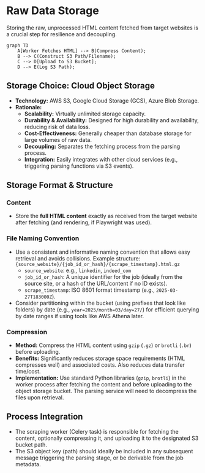 # Raw Data Storage

Storing the raw, unprocessed HTML content fetched from target websites is a crucial step for resilience and decoupling.

```mermaid
graph TD
    A[Worker Fetches HTML] --> B(Compress Content);
    B --> C(Construct S3 Path/Filename);
    C --> D[Upload to S3 Bucket];
    D --> E(Log S3 Path);
```

## Storage Choice: Cloud Object Storage

*   **Technology:** AWS S3, Google Cloud Storage (GCS), Azure Blob Storage.
*   **Rationale:**
    *   **Scalability:** Virtually unlimited storage capacity.
    *   **Durability & Availability:** Designed for high durability and availability, reducing risk of data loss.
    *   **Cost-Effectiveness:** Generally cheaper than database storage for large volumes of raw data.
    *   **Decoupling:** Separates the fetching process from the parsing process.
    *   **Integration:** Easily integrates with other cloud services (e.g., triggering parsing functions via S3 events).

## Storage Format & Structure

### Content

*   Store the **full HTML content** exactly as received from the target website after fetching (and rendering, if Playwright was used).

### File Naming Convention

*   Use a consistent and informative naming convention that allows easy retrieval and avoids collisions. Example structure:
    `{source_website}/{job_id_or_hash}/{scrape_timestamp}.html.gz`
    *   `source_website`: e.g., `linkedin`, `indeed_com`
    *   `job_id_or_hash`: A unique identifier for the job (ideally from the source site, or a hash of the URL/content if no ID exists).
    *   `scrape_timestamp`: ISO 8601 format timestamp (e.g., `2025-03-27T183000Z`).
*   Consider partitioning within the bucket (using prefixes that look like folders) by date (e.g., `year=2025/month=03/day=27/`) for efficient querying by date ranges if using tools like AWS Athena later.

### Compression

*   **Method:** Compress the HTML content using `gzip` (`.gz`) or `brotli` (`.br`) before uploading.
*   **Benefits:** Significantly reduces storage space requirements (HTML compresses well) and associated costs. Also reduces data transfer time/cost.
*   **Implementation:** Use standard Python libraries (`gzip`, `brotli`) in the worker process after fetching the content and before uploading to the object storage bucket. The parsing service will need to decompress the files upon retrieval.

## Process Integration

*   The scraping worker (Celery task) is responsible for fetching the content, optionally compressing it, and uploading it to the designated S3 bucket path.
*   The S3 object key (path) should ideally be included in any subsequent message triggering the parsing stage, or be derivable from the job metadata.